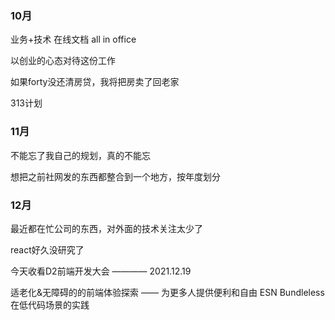 ### 10月

业务+技术
在线文档 all in office

以创业的心态对待这份工作

如果forty没还清房贷，我将把房卖了回老家

313计划

### 11月

不能忘了我自己的规划，真的不能忘

想把之前社网发的东西都整合到一个地方，按年度划分

### 12月

最近都在忙公司的东西，对外面的技术关注太少了

react好久没研究了

今天收看D2前端开发大会
———— 2021.12.19


适老化&无障碍的的前端体验探索 —— 为更多人提供便利和自由
ESN Bundleless 在低代码场景的实践